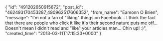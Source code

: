  {
   "id": "491202650915672",
   "post_id": "462493170453287_490962517606352",
   "from_name": "Eamonn O Brien",
   "message": "I'm not a fan of \"liking\" things on Facebook... I think the fact that there are people who click it like it's their second nature puts me off... Doesn't mean I didn't read and \"like\" your articles man... Chin up! :)",
   "created_time": "2013-03-11T17:15:33+0000"
 }
